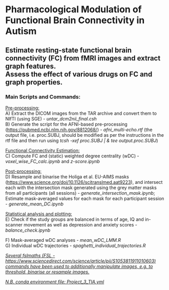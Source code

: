 # Pharmacological Modulation of Functional Brain Connectivity in Autism

## Estimate resting-state functional brain connectivity (FC) from fMRI images and extract graph features. <br /> Assess the effect of various drugs on FC and graph properties.

### Main Scripts and Commands: 

<ins>Pre-processing:</ins> <br />
A) Extract the DICOM images from the TAR archive and convert them to NIfTI (using SGE) - *untar_dcm2nii_final.csh* <br />
B) Generate the script for the AFNI-based pre-processing (https://pubmed.ncbi.nlm.nih.gov/8812068/) - *afni_multi-echo.rtf* (the output file, i.e. proc.SUBJ, should be modified as per the instructions in the rtf file and then run using *tcsh -xef proc.SUBJ | \& tee output.proc.SUBJ*) <br />

<ins>Functional Connectivity Estimation:</ins> <br />
C) Compute FC and (static) weighted degree centrality (wDC) - *voxel_wise_FC_calc.ipynb* and *z-score.ipynb* <br />

<ins>Post-processing:</ins> <br />
D) Resample and binarise the Holiga et al. EU-AIMS masks (https://www.science.org/doi/10.1126/scitranslmed.aat9223), and intersect each with the intersection mask generated using the grey matter masks from all participants (all sessions) - *generate_intersection_mask.ipynb*; Estimate mask-averaged values for each mask for each participant session - *generate_mean_DC.ipynb* <br />

<ins>Statistical analysis and plotting:</ins> <br />
E) Check if the study groups are balanced in terms of age, IQ and in-scanner movement as well as depression and anxiety scores - *balance_check.ipynb* <br />

F) Mask-averaged wDC analyses - *mean_wDC_LMM.R* <br />
G) Individual wDC trajectories - *spaghetti_individual_trajectories.R* <br />

<ins>*Several fslmaths (FSL - https://www.sciencedirect.com/science/article/pii/S1053811911010603) commands have been used to additionally manipulate images, e.g. to threshold, binarise or resample images.* </ins>

<ins>*N.B. conda environment file: Project_3_TIA.yml*</ins>
